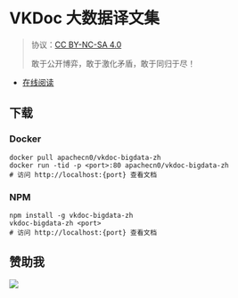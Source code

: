<!--
    需要填充的占位符：
    
    README.md
    
        VKDoc 大数据译文集：文档中文名
        {nameEn}：文档英文名
        {urlEn}：文档原始链接
        vdbgdt：域名前缀
        飞龙：负责人名称
        wizardforcel：负责人 Github 用户名
        562826179：负责人 QQ
        vkdoc-bigdata-zh：ApacheCN 的 Github 仓库名称
        vkdoc-bigdata-zh：DockerHub 仓库名称
        vkdoc-bigdata-zh：PYPI 包名称
        vkdoc-bigdata-zh：NPM 包名称
    
    CNAME
    
        vdbgdt：域名前缀

    index.html
    
        VKDoc 大数据译文集：文档中文名
        #006400：显示颜色
        vkdoc-bigdata-zh：ApacheCN 的 Github 仓库名称

    asset/docsify-flygon-footer.js
    
        vkdoc-bigdata-zh：ApacheCN 的 Github 仓库名称
-->

# VKDoc 大数据译文集

> 协议：[CC BY-NC-SA 4.0](http://creativecommons.org/licenses/by-nc-sa/4.0/)
> 
> 敢于公开博弈，敢于激化矛盾，敢于同归于尽！

* [在线阅读](https://vdbgdt.flygon.net)

## 下载

### Docker

```
docker pull apachecn0/vkdoc-bigdata-zh
docker run -tid -p <port>:80 apachecn0/vkdoc-bigdata-zh
# 访问 http://localhost:{port} 查看文档
```

### NPM

```
npm install -g vkdoc-bigdata-zh
vkdoc-bigdata-zh <port>
# 访问 http://localhost:{port} 查看文档
```

## 赞助我

![](https://img-blog.csdnimg.cn/20200112005920729.png)
